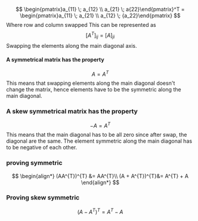 $$
\begin{pmatrix}a_{11} \; a_{12} \\ a_{21} \; a{22}\end{pmatrix}^T
= \begin{pmatrix}a_{11} \; a_{21} \\ a_{12} \; {a_22}\end{pmatrix}
$$
Where row and column swapped
This can be represented as 
$$
[A^{T}]_{ij} = [A]_{ji} 
$$
Swapping the elements along the main diagonal axis.

#### A symmetrical matrix has the property
$$
A = A^{T} 
$$
This means that swapping elements along the main diagonal doesn't change the matrix, 
hence elements have to be the symmetric along the main diagonal.

### A skew symmetrical matrix has the property 
$$
-A = A^T
$$
This means that the main diagonal has to be all zero since after swap, 
the diagonal are the same. 
The element symmetric along the main diagonal has to be negative of each other. 
### proving symmetric 
$$
\begin{align*}
(AA^{T})^{T} &= AA^{T}\\
(A + A^{T})^{T}&= A^{T} + A
\end{align*}
$$
### Proving skew symmetric
$$
(A - A^{T})^{T} = A^{T} - A
$$



